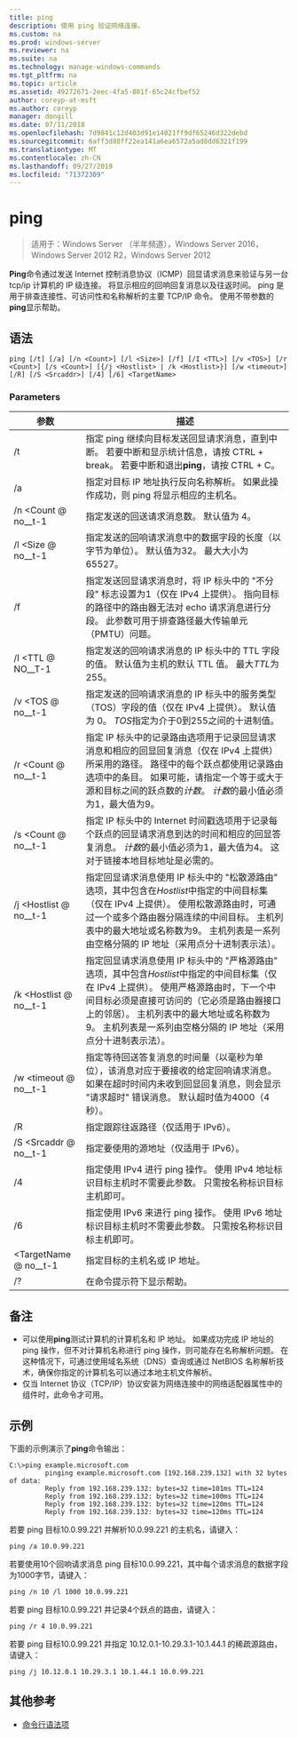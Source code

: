 ```yaml
---
title: ping
description: 使用 ping 验证网络连接。
ms.custom: na
ms.prod: windows-server
ms.reviewer: na
ms.suite: na
ms.technology: manage-windows-commands
ms.tgt_pltfrm: na
ms.topic: article
ms.assetid: 49272671-2eec-4fa5-881f-65c24cfbef52
author: coreyp-at-msft
ms.author: coreyp
manager: dongill
ms.date: 07/11/2018
ms.openlocfilehash: 7d9841c12d403d91e14021ff9df65246d322debd
ms.sourcegitcommit: 6aff3d88ff22ea141a6ea6572a5ad8dd6321f199
ms.translationtype: MT
ms.contentlocale: zh-CN
ms.lasthandoff: 09/27/2019
ms.locfileid: "71372309"
---
```

# <a name="ping"></a>ping

>适用于：Windows Server （半年频道），Windows Server 2016，Windows Server 2012 R2，Windows Server 2012

**Ping**命令通过发送 Internet 控制消息协议（ICMP）回显请求消息来验证与另一台 tcp/ip 计算机的 IP 级连接。 将显示相应的回响回复消息以及往返时间。 ping 是用于排查连接性、可访问性和名称解析的主要 TCP/IP 命令。 使用不带参数的**ping**显示帮助。

## <a name="syntax"></a>语法

```
ping [/t] [/a] [/n <Count>] [/l <Size>] [/f] [/I <TTL>] [/v <TOS>] [/r <Count>] [/s <Count>] [{/j <Hostlist> | /k <Hostlist>}] [/w <timeout>] [/R] [/S <Srcaddr>] [/4] [/6] <TargetName>
```

### <a name="parameters"></a>Parameters

|参数|描述|
|-------|--------|
|/t|指定 ping 继续向目标发送回显请求消息，直到中断。 若要中断和显示统计信息，请按 CTRL + break。 若要中断和退出**ping**，请按 CTRL + C。|
|/a|指定对目标 IP 地址执行反向名称解析。 如果此操作成功，则 ping 将显示相应的主机名。|
|/n \<Count @ no__t-1|指定发送的回送请求消息数。 默认值为 4。|
|/l \<Size @ no__t-1|指定发送的回响请求消息中的数据字段的长度（以字节为单位）。 默认值为32。 最大大小为65527。|
|/f|指定发送回显请求消息时，将 IP 标头中的 "不分段" 标志设置为1（仅在 IPv4 上提供）。 指向目标的路径中的路由器无法对 echo 请求消息进行分段。 此参数可用于排查路径最大传输单元（PMTU）问题。|
|/I \<TTL @ NO__T-1|指定发送的回响请求消息的 IP 标头中的 TTL 字段的值。 默认值为主机的默认 TTL 值。 最大*TTL*为255。|
|/v \<TOS @ no__t-1|指定发送的回响请求消息的 IP 标头中的服务类型（TOS）字段的值（仅在 IPv4 上提供）。 默认值为 0。 *TOS*指定为介于0到255之间的十进制值。|
|/r \<Count @ no__t-1|指定 IP 标头中的记录路由选项用于记录回显请求消息和相应的回显回复消息（仅在 IPv4 上提供）所采用的路径。 路径中的每个跃点都使用记录路由选项中的条目。 如果可能，请指定一个等于或大于源和目标之间的跃点数的*计数*。 *计数*的最小值必须为1，最大值为9。|
|/s \<Count @ no__t-1|指定 IP 标头中的 Internet 时间戳选项用于记录每个跃点的回显请求消息到达的时间和相应的回显答复消息。 *计数*的最小值必须为1，最大值为4。 这对于链接本地目标地址是必需的。|
|/j \<Hostlist @ no__t-1|指定回显请求消息使用 IP 标头中的 "松散源路由" 选项，其中包含在*Hostlist*中指定的中间目标集（仅在 IPv4 上提供）。 使用松散源路由时，可通过一个或多个路由器分隔连续的中间目标。 主机列表中的最大地址或名称数为9。 主机列表是一系列由空格分隔的 IP 地址（采用点分十进制表示法）。|
|/k \<Hostlist @ no__t-1|指定回显请求消息使用 IP 标头中的 "严格源路由" 选项，其中包含*Hostlist*中指定的中间目标集（仅在 IPv4 上提供）。 使用严格源路由时，下一个中间目标必须是直接可访问的（它必须是路由器接口上的邻居）。 主机列表中的最大地址或名称数为9。 主机列表是一系列由空格分隔的 IP 地址（采用点分十进制表示法）。|
|/w \<timeout @ no__t-1|指定等待回送答复消息的时间量（以毫秒为单位），该消息对应于要接收的给定回响请求消息。 如果在超时时间内未收到回显回复消息，则会显示 "请求超时" 错误消息。 默认超时值为4000（4秒）。|
|/R|指定跟踪往返路径（仅适用于 IPv6）。|
|/S \<Srcaddr @ no__t-1|指定要使用的源地址（仅适用于 IPv6）。|
|/4|指定使用 IPv4 进行 ping 操作。 使用 IPv4 地址标识目标主机时不需要此参数。 只需按名称标识目标主机即可。|
|/6|指定使用 IPv6 来进行 ping 操作。 使用 IPv6 地址标识目标主机时不需要此参数。 只需按名称标识目标主机即可。|
|\<TargetName @ no__t-1|指定目标的主机名或 IP 地址。|
|/?|在命令提示符下显示帮助。|

## <a name="remarks"></a>备注

-   可以使用**ping**测试计算机的计算机名和 IP 地址。 如果成功完成 IP 地址的 ping 操作，但不对计算机名称进行 ping 操作，则可能存在名称解析问题。 在这种情况下，可通过使用域名系统（DNS）查询或通过 NetBIOS 名称解析技术，确保你指定的计算机名可以通过本地主机文件解析。
-   仅当 Internet 协议（TCP/IP）协议安装为网络连接中的网络适配器属性中的组件时，此命令才可用。

## <a name="BKMK_Examples"></a>示例

下面的示例演示了**ping**命令输出：

```
C:\>ping example.microsoft.com       
         pinging example.microsoft.com [192.168.239.132] with 32 bytes of data:       
         Reply from 192.168.239.132: bytes=32 time=101ms TTL=124       
         Reply from 192.168.239.132: bytes=32 time=100ms TTL=124       
         Reply from 192.168.239.132: bytes=32 time=120ms TTL=124       
         Reply from 192.168.239.132: bytes=32 time=120ms TTL=124
```

若要 ping 目标10.0.99.221 并解析10.0.99.221 的主机名，请键入：

```
ping /a 10.0.99.221
```

若要使用10个回响请求消息 ping 目标10.0.99.221，其中每个请求消息的数据字段为1000字节，请键入：

```
ping /n 10 /l 1000 10.0.99.221
```

若要 ping 目标10.0.99.221 并记录4个跃点的路由，请键入：

```
ping /r 4 10.0.99.221
```

若要 ping 目标10.0.99.221 并指定 10.12.0.1-10.29.3.1-10.1.44.1 的稀疏源路由，请键入：

```
ping /j 10.12.0.1 10.29.3.1 10.1.44.1 10.0.99.221
```

## <a name="additional-references"></a>其他参考
-   [命令行语法项](command-line-syntax-key.md)
